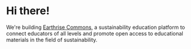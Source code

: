 # Hi there!

We're building [Earthrise Commons](https://earthrisecommons.org), a sustainability education platform to connect educators of all levels and promote open access to educational materials in the field of sustainability.

